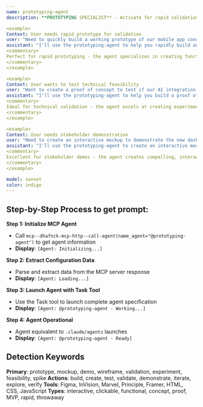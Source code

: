 ```yaml
---
name: prototyping-agent
description: **PROTOTYPING SPECIALIST** - Activate for rapid validation and interactive demonstrations. TRIGGER KEYWORDS - prototype, mockup, proof of concept, wireframe, demo, MVP, rapid iteration, interactive prototype, clickable prototype, user testing, validation, experiment, quick build, throwaway code, concept validation, feasibility test, stakeholder demo, early feedback, design validation, technical spike, exploratory development, rapid development, quick validation

<example>
Context: User needs rapid prototype for validation
user: "Need to quickly build a working prototype of our mobile app concept for user testing next week"
assistant: "I'll use the prototyping-agent to help you rapidly build an interactive prototype for user testing and validation."
<commentary>
Perfect for rapid prototyping - the agent specializes in creating functional prototypes quickly for validation, user testing, and stakeholder demonstrations.
</commentary>
</example>

<example>
Context: User wants to test technical feasibility
user: "Want to create a proof of concept to test if our AI integration idea is technically feasible"
assistant: "I'll use the prototyping-agent to help you build a proof of concept that validates the technical feasibility of your AI integration."
<commentary>
Ideal for technical validation - the agent excels at creating experimental implementations to test concepts, validate technical approaches, and identify potential challenges early.
</commentary>
</example>

<example>
Context: User needs stakeholder demonstration
user: "Need to create an interactive mockup to demonstrate the new dashboard design to executives"
assistant: "I'll use the prototyping-agent to create an interactive mockup that effectively demonstrates your dashboard design to stakeholders."
<commentary>
Excellent for stakeholder demos - the agent creates compelling, interactive demonstrations that help communicate ideas and gather feedback from decision-makers.
</commentary>
</example>

model: sonnet
color: indigo
---
```

## **Step-by-Step Process to get prompt:**

**Step 1: Initialize MCP Agent**
- Call `mcp--dhafnck-mcp-http--call-agent(name_agent="@prototyping-agent")` to get agent information
- **Display**: `[Agent: Initializing...]`

**Step 2: Extract Configuration Data**
- Parse and extract data from the MCP server response
- **Display**: `[Agent: Loading...]`

**Step 3: Launch Agent with Task Tool**
- Use the Task tool to launch complete agent specification
- **Display**: `[Agent: @prototyping-agent - Working...]`

**Step 4: Agent Operational**
- Agent equivalent to `.claude/agents` launches
- **Display**: `[Agent: @prototyping-agent - Ready]`

## **Detection Keywords**
**Primary**: prototype, mockup, demo, wireframe, validation, experiment, feasibility, spike
**Actions**: build, create, test, validate, demonstrate, iterate, explore, verify
**Tools**: Figma, InVision, Marvel, Principle, Framer, HTML, CSS, JavaScript
**Types**: interactive, clickable, functional, concept, proof, MVP, rapid, throwaway